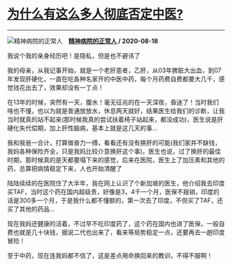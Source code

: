 # [为什么有这么多人彻底否定中医?](https://www.zhihu.com/answer/1415936986)

--------------------------------------------------------------

![精神病院的正常人](https://pic1.zhimg.com/v2-b17e0c736b68e8f4a4cfd848f0a207a8.jpg?source=1940ef5c "精神病院的正常人")&emsp;**[精神病院的正常人](https://www.zhihu.com/people/yiyi080808) / 2020-08-18**

我说个我的亲身经历吧！是隐私，但是也不避讳了

我的母亲，从我记事开始，就是一个老肝患者，乙肝，从03年脾脏大出血，到07年发现肝硬化，一直在吃各种名家开的中医中药，每个月药费自费都要大几千，感觉钱花出去了，效果却没有一丁点！

在13年的时候，突然有一天，腹水！毫无征兆的在一天深夜，昏迷了！当时我们啥也不懂，也以为就是普通放放水，休息两天就好，结果医生给我们的诊断，让我当时就真的站不起来(那时候我真的尝试扶着椅子站起来，都没成功)，医生说是肝硬化失代偿期，加上肝性脑病，基本上就是这几天的事…

我和我爸一合计，打算做奋力一搏，看看还有没有换肝的可能(我们家并不缺钱，我妈各种保险齐全，只是我妈比较介意换肝这个事)，医生也说，过了换肝的最佳时期，那时候真的是天都要塌下来的感觉，后来在医院，医生上了加压素和其他的药，总算把病情稳定下来，人也开始清醒了

陆陆续续的在医院住了大半年，我在网上认识了个新加坡的医生，他介绍我去印度买TAF，当时这个药在国内超级贵，好像是3，4千一个月，医保不报销，印度的话是300多一个月，于是我什么都不懂额的，第一次去了印度，不但买了TAF，还买了其他的药品…

现在我妈还健康的活着，不过早不吃印度药了，这个药在国内也进了医保，一般自费也就是几十块钱，据说二代也出来了，看来等局势稳定一点，还要再去一趟印度冒险！

至于中药，现在连我妈都不信了，这是差点用命换回来的教训，不得不服啊！

